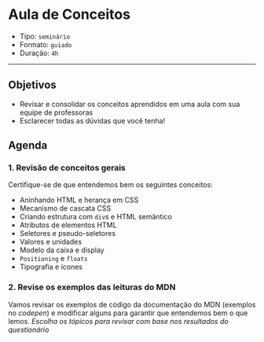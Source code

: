 # Aula de Conceitos

- Tipo: `seminário`
- Formato: `guiado`
- Duração: `4h`

***

## Objetivos

- Revisar e consolidar os conceitos aprendidos em uma aula com sua equipe de
  professoras
- Esclarecer todas as dúvidas que você tenha!

## Agenda

### 1. Revisão de conceitos gerais

Certifique-se de que entendemos bem os seguintes conceitos:

- Aninhando HTML e herança em CSS
- Mecanismo de cascata CSS
- Criando estrutura com `div`s e HTML semântico
- Atributos de elementos HTML
- Seletores e pseudo-seletores
- Valores e unidades
- Modelo da caixa e display
- `Positioning` e `floats`
- Tipografia e ícones

### 2. Revise os exemplos das leituras do MDN

Vamos revisar os exemplos de código da documentação do MDN \(exemplos no
_codepen_\) e modificar alguns para garantir que entendemos bem o que lemos.
_Escolha os tópicos para revisar com base nos resultados do questionário_